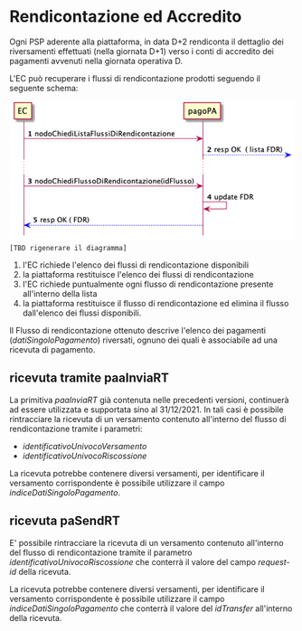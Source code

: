 Rendicontazione ed Accredito
================================

Ogni PSP aderente alla piattaforma, in data D+2 rendiconta il dettaglio dei riversamenti effettuati (nella giornata D+1) verso i conti di accredito dei pagamenti avvenuti nella giornata operativa D.

L'EC può recuperare i flussi di rendicontazione prodotti seguendo il seguente schema:

![sd_ec_richiesta_flussi](../diagrams/sd_ec_richiesta_flussi.png) `[TBD rigenerare il diagramma]`

1. l'EC richiede l'elenco dei flussi di rendicontazione disponibili
2. la piattaforma restituisce l'elenco dei flussi di rendicontazione
3. l'EC richiede puntualmente ogni flusso di rendicontazione presente all'interno della lista
4. la piattaforma restituisce il flusso di rendicontazione ed elimina il flusso dall'elenco dei flussi disponibili.

Il Flusso di rendicontazione ottenuto descrive l'elenco dei pagamenti (*datiSingoloPagamento*) riversati, ognuno dei quali è associabile ad una ricevuta di pagamento.

## ricevuta tramite paaInviaRT

La primitiva *paaInviaRT* già contenuta nelle precedenti versioni, continuerà ad essere utilizzata e supportata sino al 31/12/2021. In tali casi è possibile rintracciare la ricevuta di un versamento contenuto all'interno del flusso di rendicontazione tramite i parametri:

* *identificativoUnivocoVersamento*
* *identificativoUnivocoRiscossione*

La ricevuta potrebbe contenere diversi versamenti, per identificare il versamento corrispondente è possibile utilizzare il campo *indiceDatiSingoloPagamento*.

## ricevuta paSendRT

E' possibile rintracciare la ricevuta di un versamento contenuto all'interno del flusso di rendicontazione tramite il parametro *identificativoUnivocoRiscossione* che conterrà il valore del campo _request-id_ della ricevuta.

La ricevuta potrebbe contenere diversi versamenti, per identificare il versamento corrispondente è possibile utilizzare il campo *indiceDatiSingoloPagamento* che conterrà il valore del *idTransfer* all'interno della ricevuta.
